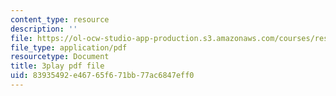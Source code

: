 ```yaml
---
content_type: resource
description: ''
file: https://ol-ocw-studio-app-production.s3.amazonaws.com/courses/res-9-003-brains-minds-and-machines-summer-course-summer-2015/83935492e46765f671bb77ac6847eff0_HCBaApqRqSg.pdf
file_type: application/pdf
resourcetype: Document
title: 3play pdf file
uid: 83935492-e467-65f6-71bb-77ac6847eff0
---
```

